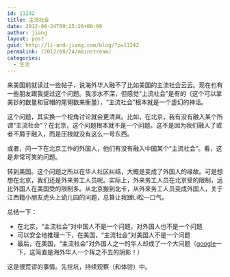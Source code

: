 ```yaml
---
id: 11242
title: 主流社会
date: 2012-08-24T09:25:26+00:00
author: jiang
layout: post
guid: http://li-and-jiang.com/blog/?p=11242
permalink: /2012/08/24/mainstream/
categories:
  - 生活
---
```

来美国前就读过一些帖子，说海外华人融不了比如美国的主流社会云云。现在也有一些朋友跟我提过这个问题。我涉水不深，但感觉“上流社会”是有的（这个可以拿美钞的数量和官帽的尾翎数来衡量），“主流社会”根本就是一个虚幻的神话。

这个问题，其实换一个视角讨论就会更清爽。比如，在北京，我有没有融入某个所谓“主流社会”？在北京，这个问题根本就不是一个问题。这不是因为我们融入了或者不屑于融入，而是压根就没有这么一号东西。

或者，问一下在北京工作的外国人，他们有没有融入中国某个“主流社会”。看，这是非常可笑的问题。

转到美国。这个问题之所以在华人社区纠结，大概是变成了外国人的缘故。可是想想在北京，我们还是外来务工人员呢。实际上，外来务工人员在北京受的限制，远比外国人在美国受的限制多。从北京搬到北卡，从外来务工人员变成外国人，关于江西籍小朋友虎头上幼儿园的问题，总算让我跟Li松一口气。

总结一下：

  * 在北京，“主流社会”对中国人不是一个问题，对外国人也不是一个问题
  * 可以安全地推理一下，在美国，“主流社会”对美国人不是一个问题
  * 最后，在美国，“主流社会”对外国人之一的华人却成了一个大问题（<a href="https://www.google.com/webhp?sourceid=chrome-instant&ie=UTF-8&ion=1#hl=en&output=search&sclient=psy-ab&q=%E6%B5%B7%E5%A4%96%E5%8D%8E%E4%BA%BA%20%E4%B8%BB%E6%B5%81%E7%A4%BE%E4%BC%9A&oq=&gs_l=&pbx=1&fp=f4fa45f4039355d4&ion=1&bav=on.2,or.r_gc.r_pw.r_cp.r_qf.&biw=1516&bih=764" target="_blank">google</a>一下，这简直是海外华人一个挥之不去的阴影！）

这是很荒谬的事情。先挖坑，持续观察（和体验）中。
